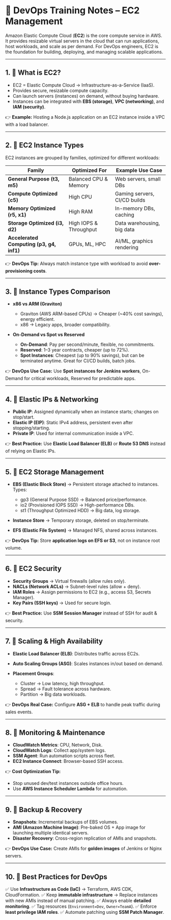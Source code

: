 # 📘 DevOps Training Notes – **EC2 Management**

Amazon Elastic Compute Cloud (**EC2**) is the core compute service in AWS. It provides resizable virtual servers in the cloud that can run applications, host workloads, and scale as per demand. For DevOps engineers, EC2 is the foundation for building, deploying, and managing scalable applications.

---

## 1. 🔹 What is EC2?

* EC2 = Elastic Compute Cloud → Infrastructure-as-a-Service (IaaS).
* Provides secure, resizable compute capacity.
* Can launch servers (instances) on demand, without buying hardware.
* Instances can be integrated with **EBS (storage)**, **VPC (networking)**, and **IAM (security)**.

👉 **Example:** Hosting a Node.js application on an EC2 instance inside a VPC with a load balancer.

---

## 2. 🔹 EC2 Instance Types

EC2 instances are grouped by families, optimized for different workloads:

| **Family**                               | **Optimized For**      | **Example Use Case**         |
| ---------------------------------------- | ---------------------- | ---------------------------- |
| **General Purpose (t3, m5)**             | Balanced CPU & Memory  | Web servers, small DBs       |
| **Compute Optimized (c5)**               | High CPU               | Gaming servers, CI/CD builds |
| **Memory Optimized (r5, x1)**            | High RAM               | In-memory DBs, caching       |
| **Storage Optimized (i3, d2)**           | High IOPS & Throughput | Data warehousing, big data   |
| **Accelerated Computing (p3, g4, inf1)** | GPUs, ML, HPC          | AI/ML, graphics rendering    |

👉 **DevOps Tip:** Always match instance type with workload to avoid **over-provisioning costs**.

---

## 3. 🔹 Instance Types Comparison

* **x86 vs ARM (Graviton)**

  * Graviton (AWS ARM-based CPUs) → Cheaper (\~40% cost savings), energy efficient.
  * x86 → Legacy apps, broader compatibility.

* **On-Demand vs Spot vs Reserved**

  * **On-Demand**: Pay per second/minute, flexible, no commitments.
  * **Reserved**: 1–3 year contracts, cheaper (up to 72%).
  * **Spot Instances**: Cheapest (up to 90% savings), but can be terminated anytime. Great for CI/CD builds, batch jobs.

👉 **DevOps Use Case:** Use **Spot instances for Jenkins workers**, On-Demand for critical workloads, Reserved for predictable apps.

---

## 4. 🔹 Elastic IPs & Networking

* **Public IP**: Assigned dynamically when an instance starts; changes on stop/start.
* **Elastic IP (EIP)**: Static IPv4 address, persistent even after stopping/starting.
* **Private IP**: Used for internal communication inside a VPC.

👉 **Best Practice:** Use **Elastic Load Balancer (ELB)** or **Route 53 DNS** instead of relying on Elastic IPs.

---

## 5. 🔹 EC2 Storage Management

* **EBS (Elastic Block Store)** → Persistent storage attached to instances. Types:

  * gp3 (General Purpose SSD) → Balanced price/performance.
  * io2 (Provisioned IOPS SSD) → High-performance DBs.
  * st1 (Throughput Optimized HDD) → Big data, log storage.
* **Instance Store** → Temporary storage, deleted on stop/terminate.
* **EFS (Elastic File System)** → Managed NFS, shared across instances.

👉 **DevOps Tip:** Store **application logs on EFS or S3**, not on instance root volume.

---

## 6. 🔹 EC2 Security

* **Security Groups** → Virtual firewalls (allow rules only).
* **NACLs (Network ACLs)** → Subnet-level rules (allow + deny).
* **IAM Roles** → Assign permissions to EC2 (e.g., access S3, Secrets Manager).
* **Key Pairs (SSH keys)** → Used for secure login.

👉 **Best Practice:** Use **SSM Session Manager** instead of SSH for audit & security.

---

## 7. 🔹 Scaling & High Availability

* **Elastic Load Balancer (ELB)**: Distributes traffic across EC2s.
* **Auto Scaling Groups (ASG)**: Scales instances in/out based on demand.
* **Placement Groups**:

  * Cluster → Low latency, high throughput.
  * Spread → Fault tolerance across hardware.
  * Partition → Big data workloads.

👉 **DevOps Real Case:** Configure **ASG + ELB** to handle peak traffic during sales events.

---

## 8. 🔹 Monitoring & Maintenance

* **CloudWatch Metrics**: CPU, Network, Disk.
* **CloudWatch Logs**: Collect app/system logs.
* **SSM Agent**: Run automation scripts across fleet.
* **EC2 Instance Connect**: Browser-based SSH access.

👉 **Cost Optimization Tip:**

* Stop unused dev/test instances outside office hours.
* Use **AWS Instance Scheduler Lambda** for automation.

---

## 9. 🔹 Backup & Recovery

* **Snapshots**: Incremental backups of EBS volumes.
* **AMI (Amazon Machine Image)**: Pre-baked OS + App image for launching multiple identical servers.
* **Disaster Recovery**: Cross-region replication of AMIs and snapshots.

👉 **DevOps Use Case:** Create AMIs for **golden images** of Jenkins or Nginx servers.

---

## 10. 🔹 Best Practices for DevOps

✅ Use **Infrastructure as Code (IaC)** → Terraform, AWS CDK, CloudFormation.
✅ Keep **immutable infrastructure** → Replace instances with new AMIs instead of manual patching.
✅ Always enable **detailed monitoring**.
✅ Tag resources (`Environment=Dev`, `Owner=TeamA`).
✅ Enforce **least privilege IAM roles**.
✅ Automate patching using **SSM Patch Manager**.

